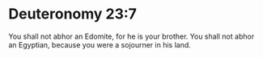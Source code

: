 # Deuteronomy 23:7

You shall not abhor an Edomite, for he is your brother. You shall not abhor an Egyptian, because you were a sojourner in his land.
